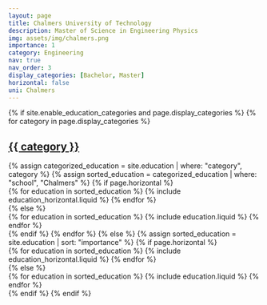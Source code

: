 ```yaml
---
layout: page
title: Chalmers University of Technology
description: Master of Science in Engineering Physics
img: assets/img/chalmers.png
importance: 1
category: Engineering
nav: true
nav_order: 3
display_categories: [Bachelor, Master]
horizontal: false
uni: Chalmers
---
```

<!-- markdownlint-disable MD033 -->
<div class="education">
  {% if site.enable_education_categories and page.display_categories %}
    <!-- Display categorized projects -->
    {% for category in page.display_categories %}
    <a id="{{ category }}" href=".#{{ category }}">
      <h2 class="category">{{ category }}</h2>
    </a>
    {% assign categorized_education = site.education | where: "category", category %}
    {% assign sorted_education = categorized_education | where: "school", "Chalmers" %}
    <!-- Generate cards for each project -->
    {% if page.horizontal %}
    <div class="container">
      <div class="row row-cols-1 row-cols-md-2">
      {% for education in sorted_education %}
        {% include education_horizontal.liquid %}
      {% endfor %}
      </div>
    </div>
    {% else %}
    <div class="row row-cols-1 row-cols-md-3">
      {% for education in sorted_education %}
        {% include education.liquid %}
      {% endfor %}
    </div>
    {% endif %}
    {% endfor %}
  {% else %}
    <!-- Display projects without categories -->
    {% assign sorted_education = site.education | sort: "importance" %}
    <!-- Generate cards for each project -->
    {% if page.horizontal %}
    <div class="container">
      <div class="row row-cols-1 row-cols-md-2">
      {% for education in sorted_education %}
        {% include education_horizontal.liquid %}
      {% endfor %}
      </div>
    </div>
    {% else %}
    <div class="row row-cols-1 row-cols-md-3">
      {% for education in sorted_education %}
        {% include education.liquid %}
      {% endfor %}
    </div>
    {% endif %}
  {% endif %}
</div>
